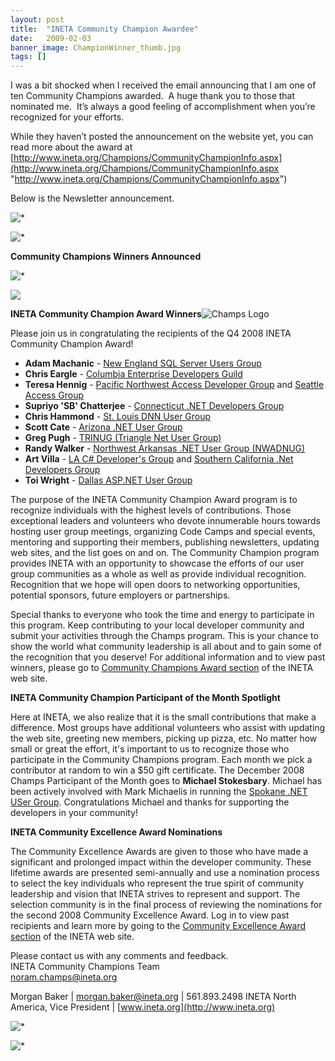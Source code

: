 ```yaml
---
layout: post
title:  "INETA Community Champion Awardee"
date:   2009-02-03
banner_image: ChampionWinner_thumb.jpg
tags: []
---
```


I was a bit shocked when I received the email announcing that I am one of ten Community Champions awarded.  A huge thank you to those that nominated me.  It’s always a good feeling of accomplishment when you’re recognized for your efforts.

While they haven’t posted the announcement on the website yet, you can read more about the award at [http://www.ineta.org/Champions/CommunityChampionInfo.aspx](http://www.ineta.org/Champions/CommunityChampionInfo.aspx "http://www.ineta.org/Champions/CommunityChampionInfo.aspx")

Below is the Newsletter announcement.

![*](http://www.ineta.org/newsletters/images/ts.gif)

![*](http://www.ineta.org/newsletters/images/ts.gif)



**Community Champions Winners Announced**


![*](http://www.ineta.org/newsletters/images/ts.gif)





![](http://www.ineta.org/newsletters/images/ts.gif)


**INETA Community Champion Award Winners**![Champs Logo](http://www.ineta.org/images/CommunityChampionsSmall.jpg)

Please join us in congratulating the recipients of the Q4 2008 INETA Community Champion Award!

*   **Adam Machanic** - [New England SQL Server Users Group](http://rs6.net/tn.jsp?et=1102441758384&e=001_42wu3KjuKrhncD_92_LZ8pGzeq3wb899A5l2eRbheaynKoL2Bv6o8gbZChJB1cqgX79ktmGWgi9tjhi32jaHY5lb6Aa4y5T7jnxPiLk3vEidy9_oHMPUg==)
*   **Chris Eargle** - [Columbia Enterprise Developers Guild](http://rs6.net/tn.jsp?et=1102441758384&e=001_42wu3KjuKoVdmqxUhah8kqjne6DiJv1u_Yq5GoF0R3eC2fCKY45fFB948GQfKwdLa6BWUdRG_Tstddk939Jsdo7I1jw9Fzw8MCBSi0_XbjfNUHEZQPQuFrkK3hUhJSE)
*   **Teresa Hennig** - [Pacific Northwest Access Developer Group](http://rs6.net/tn.jsp?et=1102441758384&e=001_42wu3KjuKqaLKgMVK8E8reIhM2ZUHgVkx0uACHN7YFHl2cZCQ9mKInFn0b9dbthjudWsIxCTJ4gheO7Ia6hBvSYLED6CVZIZSu4-3MZLdymqqOJ_7TKaA==) and [Seattle Access Group](http://rs6.net/tn.jsp?et=1102441758384&e=001_42wu3KjuKrzouc1ruhCShBDjmT96du9RSaoiLwGHaDcExx4L7PcHVbqMnXsov2Rl7kZaX9_S4q0CjHcIlBsvllGqUXgk07LL4ohGf3cncEXBEeftcDXhjqIVR7oL3v2)
*   **Supriyo 'SB' Chatterjee** - [Connecticut .NET Developers Group](http://rs6.net/tn.jsp?et=1102441758384&e=001_42wu3KjuKqF8JkZAV8lXErz8mcLfYAsofdSHvcbP0qpP6pPFAPwx9jK1vojjFY45vnfdjGn4nQS2P5t1QqFeAMvS0qnylUrGO8imoIHyUrNPyQkf6Sta9HVbVYGCVT7)
*   **Chris Hammond** - [St. Louis DNN User Group](http://rs6.net/tn.jsp?et=1102441758384&e=001_42wu3KjuKoNVgpnhami65wtkDv_aqNTePxTb9S8_nGirUy5lzfzKkkc-eZ6-eVxWYow6mUWHbxT-hzeEW6Wz9RmAGAjU44T5vWmSqzlvFVFTfY9cfdQ_A==)
*   **Scott Cate** - [Arizona .NET User Group](http://rs6.net/tn.jsp?et=1102441758384&e=001_42wu3KjuKoff7V3G0mKMk1M9fJOTlvDQyaL-iOUmyId0UP0sL03nvHqXP6KkUYsW0mZGmZVmd1f9YcoRju6DQob0TuAKbZs_bjx1nvyn5g=)
*   **Greg Pugh** - [TRINUG (Triangle Net User Group)](http://rs6.net/tn.jsp?et=1102441758384&e=001_42wu3KjuKpknZ_TMMfehpIqaO6FenwlYIKPCvm_wrmP8kxj6X6HPJqdOAy5DH_ausVucDQ4fUv3KY8tBHI32D0gU2HK9dWYdI5occP4SHo7P2yRa16Tvw==)
*   **Randy Walker** - [Northwest Arkansas .NET User Group (NWADNUG)](http://rs6.net/tn.jsp?et=1102441758384&e=001_42wu3KjuKpq8OHXZQAUvo8ZLobY7IGrSONia44GTjRonxecNKRZLYJRIanYWRIthBkQp3z7MWAwGqp7B8ExzTjuLaXSTidMrujlHBG8r162_b623jwvog==)
*   **Art Villa** - [LA C# Developer's Group](http://rs6.net/tn.jsp?et=1102441758384&e=001_42wu3KjuKq8ako6Ly-uRDSN8Ov6Pmv1TxpgOjHwRUh1MCLcPh49WTHr8k-Q1SLd0o4VbJyz8dyPwiHqPCM0rOUgf21D_iK30UTc1_Qka6rSBKorbU6eQg==) and [Southern California .Net Developers Group](http://rs6.net/tn.jsp?et=1102441758384&e=001_42wu3KjuKpBOL32TDqerkjAkuGQ0ABh7XjL7Exj5S1e04oZVwwzPo1KymnIn_yKYl74JuilSFV_aaWcggJ2J28Lp_PPHr52t6LI_2kwJg2-nIceQURLRA==)
*   **Toi Wright** - [Dallas ASP.NET User Group](http://rs6.net/tn.jsp?et=1102441758384&e=001_42wu3KjuKpcgA8n4CbIQdBHKgvmN4G9yDyN1v6oxcD2TMar5qhakcTiqMRDbXRToLI39WLLnjoxvdnaMV5S1NTFagJtSLfKsQX0yxezNyEng-x9rJiC_A==)

The purpose of the INETA Community Champion Award program is to recognize individuals with the highest levels of contributions. Those exceptional leaders and volunteers who devote innumerable hours towards hosting user group meetings, organizing Code Camps and special events, mentoring and supporting their members, publishing newsletters, updating web sites, and the list goes on and on. The Community Champion program provides INETA with an opportunity to showcase the efforts of our user group communities as a whole as well as provide individual recognition. Recognition that we hope will open doors to networking opportunities, potential sponsors, future employers or partnerships.

Special thanks to everyone who took the time and energy to participate in this program. Keep contributing to your local developer community and submit your activities through the Champs program. This is your chance to show the world what community leadership is all about and to gain some of the recognition that you deserve! For additional information and to view past winners, please go to [Community Champions Award section](http://rs6.net/tn.jsp?et=1102441758384&e=001_42wu3KjuKqIKX-aXJSP6vd0x5KbAkETH8ZA0-LiDlDvTfl9nYnZfxWj--7gx-J176A9tR5h1Ep7JJJuY9ScAVPFbxaa50dsLr9aGjYXP3qLEE9Q7tEwcpQwG87nmteIA0vSrH_-DqyhlIuN8AsDADqxjHKqYMAS) of the INETA web site.

**INETA Community Champion Participant of the Month Spotlight**

Here at INETA, we also realize that it is the small contributions that make a difference. Most groups have additional volunteers who assist with updating the web site, greeting new members, picking up pizza, etc. No matter how small or great the effort, it's important to us to recognize those who participate in the Community Champions program. Each month we pick a contributor at random to win a $50 gift certificate. The December 2008 Champs Participant of the Month goes to **Michael Stokesbary**. Michael has been actively involved with Mark Michaelis in running the [Spokane .NET USer Group](http://rs6.net/tn.jsp?et=1102441758384&e=001_42wu3KjuKoR94Daosk-jbDIpqSs1ktGZ0A99rngYPyQCjoam4qFrhGwYkw6e1t0VINaJ1tzspdSoCXrHHSJpqlvhqZVlgwZ1sY58V2GHqvjNbn9P9JZPxyZZtY-2Vb4). Congratulations Michael and thanks for supporting the developers in your community!

**INETA Community Excellence Award Nominations**

The Community Excellence Awards are given to those who have made a significant and prolonged impact within the developer community. These lifetime awards are presented semi-annually and use a nomination process to select the key individuals who represent the true spirit of community leadership and vision that INETA strives to represent and support. The selection community is in the final process of reviewing the nominations for the second 2008 Community Excellence Award. Log in to view past recipients and learn more by going to the [Community Excellence Award section](http://rs6.net/tn.jsp?et=1102441758384&e=001_42wu3KjuKoosCzh8DGcIhqM-YbG0TyCs3Ivpns16ObyyNn98wdNeIxEaoI_qluSxb3bewpS11LCl3_gvnITzgkl5ycxONiySJOZOwz4erBkm-8rpmYvwlA0WE9thJFrzHLA7z3zvQjMIMnVLEkJPPvI2NJsbJMjKrCVtcr4Fm8=) of the INETA web site.

Please contact us with any comments and feedback.  
INETA Community Champions Team  
[noram.champs@ineta.org](mailto:noram.champs@ineta.org)

Morgan Baker | [morgan.baker@ineta.org](mailto:morgan.baker@ineta.org) | 561.893.2498 INETA North America, Vice President | [www.ineta.org](http://www.ineta.org)



![*](http://www.ineta.org/newsletters/images/ts.gif)



![*](http://www.ineta.org/newsletters/images/ts.gif)